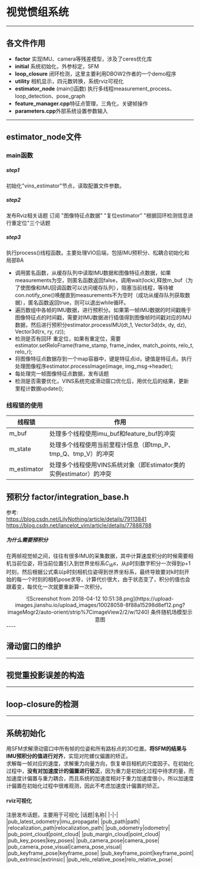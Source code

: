   

# 视觉惯组系统




-----
## 各文件作用

* **factor** 实现IMU、camera等残差模型，涉及了ceres优化库  
* **initial** 系统初始化，外参标定，SFM  
* **loop_closure** 闭环检测，这里主要利用DBOW2作者的一个demo程序  
* **utility** 相机显示，四元数转换，系统rviz可视化  
* **estimator_node** (main()函数) 执行多线程measurement_process、loop_detection、pose_graph  
* **feature_manager.cpp**特征点管理，三角化，关键帧操作  
* **parameters.cpp**外部系统设置参数输入  

----

## estimator_node文件
### main函数
##### step1
初始化"vins_estimator"节点，读取配置文件参数。
##### step2
发布Rviz相关话题
订阅 "图像特征点数据" "复位estimator" "根据回环检测信息进行重定位"三个话题
##### step3
执行process()线程函数。主要处理VIO后端，包括IMU预积分、松耦合初始化和局部BA
* 调用匿名函数，从缓存队列中读取IMU数据和图像特征点数据，如果measurements为空，则匿名函数返回false，调用wait(lock),释放m_buf（为了使图像和IMU回调函数可以访问缓存队列），阻塞当前线程，等待被con.notify_one()唤醒直到measurements不为空时（成功从缓存队列获取数据），匿名函数返回true，则可以退出while循环。
* 遍历数组中各帧的IMU数据，进行预积分。如果第一帧IMU数据的时间戳晚于图像特征点的时间戳，需要对IMU数据进行插值得到图像帧时间戳对应的IMU数据，然后进行预积分estimator.processIMU(dt_1, Vector3d(dx, dy, dz), Vector3d(rx, ry, rz));
* 检测是否有回环 重定位，如果有重定位，需要estimator.setReloFrame(frame_stamp, frame_index, match_points, relo_t, relo_r);
* 将图像特征点数据存到一个map容器中，键是特征点id，键值是特征点。执行处理图像程序estimator.processImage(image, img_msg->header);
* 每处理完一帧图像特征点数据，发布话题
* 检测是否需要优化，VINS系统完成滑动窗口优化后，用优化后的结果，更新里程计数据update();

### 线程锁的使用
|线程锁|作用|
|-|-|
|m_buf|处理多个线程使用imu_buf和feature_buf的冲突|
|m_state|处理多个线程使用当前里程计信息（即tmp_P、tmp_Q、tmp_V）的冲突|
|m_estimator|处理多个线程使用VINS系统对象（即Estimator类的实例estimator）的冲突|


## 预积分 factor/integration_base.h 
参考:  
https://blog.csdn.net/LilyNothing/article/details/79113841
https://blog.csdn.net/lancelot_vim/article/details/77888788
##### 为什么需要预积分  
在两帧视觉帧之间，往往有很多IMU的采集数据，其中计算速度积分的时候需要相机当前位姿，将当前位置引入到世界坐标系$C_Ws$，从p时刻数字积分一次得到p+1时刻，然后根据公式乘以p时刻相机位姿得到世界坐标系，最终导致要对k时刻开始的每一个时刻的相机pose求导，计算代价很大，由于状态变了，积分的值也会跟着变，每优化一次就要重新算一次积分。
<div align="center">![Screenshot from 2018-04-12 10:51:38.png](https://upload-images.jianshu.io/upload_images/10028058-8f88a15298d8ef12.png?imageMogr2/auto-orient/strip%7CimageView2/2/w/1240)   
条件随机场模型示意图 </div> 
----

## 滑动窗口的维护

----
## 视觉重投影误差的构造

----
## loop-closure的检测

----

## 系统初始化  
用SFM求解滑动窗口中所有帧的位姿和所有路标点的3D位置。**将SFM的结果与IMU预积分的值进行对齐**，实现对陀螺仪偏置的矫正。  
求解每一帧对应的速度，求解重力向量方向，恢复单目相机的尺度因子。在初始化过程中，**没有对加速度计的偏置进行较正**，因为重力是初始化过程中待求的量，而加速度计偏置与重力耦合，而且系统的加速度相对于重力加速度很小，所以加速度计偏置在初始化过程中很难观测，因此不考虑加速度计偏置的矫正。










 

#### rviz可视化


注册发布话题，主要用于可视化
|话题|名称|
|-|-|
|pub_latest_odometry|imu_propagate|
|pub_path|path|
|relocalization_path|relocalization_path|
|pub_odometry|odometry|
|pub_point_cloud|point_cloud|
|pub_margin_cloud|point_cloud|
|pub_key_poses|key_poses|
|pub_camera_pose|camera_pose|
|pub_camera_pose_visual|camera_pose_visual|
|pub_keyframe_pose|keyframe_pose|
|pub_keyframe_point|keyframe_point|
|pub_extrinsic|extrinsic|
|pub_relo_relative_pose|relo_relative_pose|
